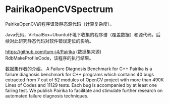 # PairikaOpenCVSpectrum
PairikaOpenCV的程序谱及静态源代码（计算复杂度）。

Java代码，VirtualBox+Ubuntu环境下收集的程序谱（覆盖数据）和源代码。后续对此研究静态代码对软件错误定位的影响。   

https://github.com/tum-i4/Pairika (数据集来源)    
RdbMakeProfileCode，该程序的执行结果。

数据集作者的介绍。
A Failure Diagnosis Benchmark for C++
Pairika is a failure diagnosis benchmark for C++ programs which contains 40 bugs extracted from 7 out of 52 modules of OpenCV project with more than 490K Lines of Codes and 11129 tests. Each bug is accompanied by at least one failing test. We publish Pairika to facilitate and stimulate further research on automated failure diagnosis techniques.
